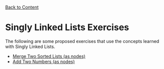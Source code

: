 [Back to Content](../../../../content.md)
# Singly Linked Lists Exercises
The following are some proposed exercises that use the concepts learned with Singly Linked Lists.

* [Merge Two Sorted Lists (as nodes)](merge-two-sorted-lists/index.ipynb)
* [Add Two Numbers (as nodes)](add-two-numbers/index.ipynb)